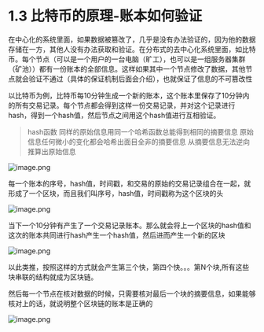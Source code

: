 # 1.3 比特币的原理-账本如何验证


在中心化的系统里面，如果数据被篡改了，几乎是没有办法验证的，因为他的数据存储在一方，其他人没有办法获取和验证。在分布式的去中心化系统里面，如比特币。每个节点（可以是一个用户的一台电脑（旷工），也可以是一组服务器集群（矿池））都有一份账本的全部信息。这样如果其中一个节点修改了数据，其他节点就会验证不通过（具体的保证机制后面会介绍），也就保证了信息的不可篡改性

以比特币为例，比特币每10分钟生成一个新的账本，这个账本里保存了10分钟内的所有交易记录。每个节点都会得到这样一份交易记录，并对这个记录进行hash，得到一个hash值，然后节点之间用这个hash值进行互相验证。
> hash函数
同样的原始信息用同一个哈希函数总能得到相同的摘要信息
原始信息任何微小的变化都会哈希出面目全非的摘要信息
从摘要信息无法逆向推算出原始信息

![image.png](https://upload-images.jianshu.io/upload_images/7220971-d58ec2c4b0d56192.png?imageMogr2/auto-orient/strip%7CimageView2/2/w/1240)

每一个账本的序号，hash值，时间戳，和交易的原始的交易记录组合在一起，就形成了一个区块，而且我们叫序号，hash值，时间戳称为这个区块的头

![image.png](https://upload-images.jianshu.io/upload_images/7220971-b4fb98b8ddfca57d.png?imageMogr2/auto-orient/strip%7CimageView2/2/w/1240)

当下一个10分钟有产生了一个交易记录账本。那么就会将上一个区块的hash值和这次的账本共同进行hash产生一个hash值，然后进而产生一个新的区块

![image.png](https://upload-images.jianshu.io/upload_images/7220971-7f28c86f2f9c256c.png?imageMogr2/auto-orient/strip%7CimageView2/2/w/1240)

以此类推，按照这样的方式就会产生第三个快，第四个快。。。第N个块,所有这些块串联的结构就成为区块链。

然后每一个节点在核对数据的时候，只需要核对最后一个块的摘要信息，如果能够核对上的话，就说明整个区块链的账本是正确的

![image.png](https://upload-images.jianshu.io/upload_images/7220971-8f1a2269b6dbfb31.png?imageMogr2/auto-orient/strip%7CimageView2/2/w/1240)









